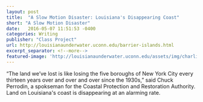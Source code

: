 ```yaml
---
layout: post
title:  "A Slow Motion Disaster: Louisiana's Disappearing Coast"
short: "A Slow Motion Disaster"
date:   2016-05-07 11:51:53 -0400
categories: Writing
publisher: "Class Project"
url: http://louisianaunderwater.uconn.edu/barrier-islands.html
excerpt_separator: <!--more-->
featured-image: 'http://louisianaunderwater.uconn.edu/assets/img/charlie/boat-wide.jpg'
---
```


“The land we’ve lost is like losing the five boroughs of New York City every thirteen years over and over and over since the 1930s,” said Chuck Perrodin, a spokseman for the Coastal Protection and Restoration Authority. Land on Louisiana's coast is disappearing at an alarming rate.
